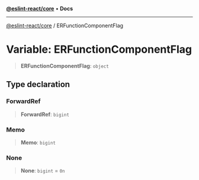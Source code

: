 [**@eslint-react/core**](../README.md) • **Docs**

***

[@eslint-react/core](../README.md) / ERFunctionComponentFlag

# Variable: ERFunctionComponentFlag

> **ERFunctionComponentFlag**: `object`

## Type declaration

### ForwardRef

> **ForwardRef**: `bigint`

### Memo

> **Memo**: `bigint`

### None

> **None**: `bigint` = `0n`
